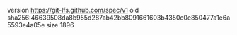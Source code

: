version https://git-lfs.github.com/spec/v1
oid sha256:46639508da8b955d287ab42bb8091661603b4350c0e850477a1e6a5593e4a05e
size 1896
